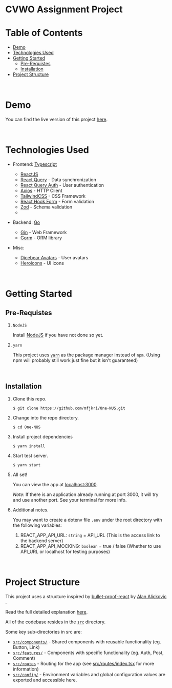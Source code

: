 # CVWO Assignment Project

# Table of Contents

- [Demo](#demo)
- [Technologies Used](#technologies-used)
- [Getting Started](#getting-started)
  - [Pre-Requistes](#pre-requistes)
  - [Installation](#installation)
- [Project Structure](#project-structure)

<br/>

# Demo

You can find the live version of this project [here](http://onenus.s3-website-ap-southeast-1.amazonaws.com/).

<br/>

# Technologies Used

- Frontend: [Typescript](https://www.typescriptlang.org/)
  - [ReactJS](https://reactjs.org/)
  - [React Query](https://react-query-v3.tanstack.com/) - Data synchronization
  - [React Query Auth](https://github.com/alan2207/react-query-auth) - User authentication
  - [Axios](https://axios-http.com/docs/intro) - HTTP Client
  - [TailwindCSS](https://tailwindcss.com/) - CSS Framework
  - [React Hook Form](https://react-hook-form.com/) - Form validation
  - [Zod](https://zod.dev/) - Schema validation
  -
- Backend: [Go](https://go.dev/)

  - [Gin](https://gin-gonic.com/) - Web Framework
  - [Gorm](https://gorm.io/) - ORM library

- Misc:
  - [Dicebear Avatars](https://avatars.dicebear.com/) - User avatars
  - [Heroicons](https://heroicons.com/) - UI icons

<br/>

# Getting Started

## Pre-Requistes

1. `NodeJS`

   Install [NodeJS](https://nodejs.org/en/download/) if you have not done so yet.

2. `yarn`

   This project uses [`yarn`](https://classic.yarnpkg.com/lang/en/docs/install/) as the package manager instead of `npm`. (Using npm will probably still work just fine but it isn't guaranteed)

<br/>

## Installation

1. Clone this repo.
   ```
   $ git clone https://github.com/mfjkri/One-NUS.git
   ```
2. Change into the repo directory.
   ```
   $ cd One-NUS
   ```
3. Install project dependencies

   ```
   $ yarn install
   ```

4. Start test server.

   ```
   $ yarn start
   ```

5. All set!

   You can view the app at [localhost:3000](http://localhost:3000).

   _Note_: If there is an application already running at port 3000, it will try and use another port. See your terminal for more info.

6. Additional notes.

   You may want to create a dotenv file `.env` under the root directory with the following variables:

   1. REACT_APP_API_URL: `string` = API_URL (This is the access link to the backend server)
   2. REACT_APP_API_MOCKING: `boolean` = true / false (Whether to use API_URL or localhost for testing purposes)

<br/>

# Project Structure

This project uses a structure inspired by [bullet-proof-react](https://github.com/alan2207/bulletproof-react/) by [Alan Alickovic ](https://github.com/alan2207).

Read the full detailed explanation [here](https://github.com/alan2207/bulletproof-react/blob/master/docs/project-structure.md).

All of the codebase resides in the [`src`](src/) directory.

Some key sub-directories in src are:

- [`src/components/`](src/components/) - Shared components with reusable functionality (eg. Button, Link)
- [`src/features/`](src/features/) - Components with specific functionality (eg. Auth, Post, Comment)
- [`src/routes`](src/routes/) - Routing for the app (see [src/routes/index.tsx](src/routes/index.tsx) for more information)
- [`src/config/`](src/config/) - Environment variables and global configuration values are exported and accessible here.
